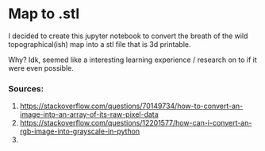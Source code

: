 # Map to .stl

I decided to create this jupyter notebook to convert the breath of the wild topographical(ish) map into a stl file that is 3d printable.

Why? Idk, seemed like a interesting learning experience / research on to if it were even possible.


### Sources:
1. https://stackoverflow.com/questions/70149734/how-to-convert-an-image-into-an-array-of-its-raw-pixel-data
2. https://stackoverflow.com/questions/12201577/how-can-i-convert-an-rgb-image-into-grayscale-in-python
3. 
